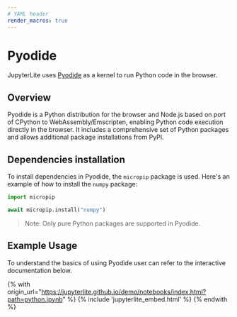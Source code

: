 ```yaml
---
# YAML header
render_macros: true
---
```


# Pyodide

JupyterLite uses [Pyodide](https://pyodide.org/en/stable/) as a kernel to run Python code in the browser.

## Overview

Pyodide is a Python distribution for the browser and Node.js based on port of CPython to WebAssembly/Emscripten, enabling Python code execution directly in the browser. 
It includes a comprehensive set of Python packages and allows additional package installations from PyPI.

## Dependencies installation

To install dependencies in Pyodide, the `micropip` package is used. 
Here's an example of how to install the `numpy` package:

```python
import micropip

await micropip.install("numpy")
```

> Note: Only pure Python packages are supported in Pyodide.

## Example Usage

To understand the basics of using Pyodide user can refer to the interactive documentation below.

{% with origin_url="https://jupyterlite.github.io/demo/notebooks/index.html?path=python.ipynb" %}
{% include 'jupyterlite_embed.html' %}
{% endwith %}